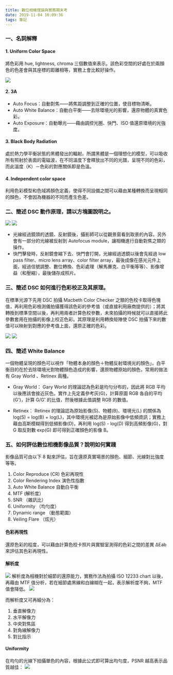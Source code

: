 ```yaml
---
title: 數位相機理論與實務期末考
date: 2019-11-04 10:09:36
tags: 筆記
---
```


### 一、名詞解釋
#### 1. Uniform Color Space
將色彩用 hue, lightness, chroma 三個數值來表示。該色彩空間的好處在於兩顏色的色差會與其座標的距離相等，實務上會比較好操作。

![](https://i.imgur.com/oJMXFr5.png)

#### 2. 3A
- Auto Focus：自動對焦——將焦距調整到正確的位置，使目標物清晰。
- Auto White Balance：自動白平衡——去除環境光的影響，還原物體的真實色彩。
- Auto Exposure：自動曝光——藉由調控光圈、快門、ISO 值還原環境的光強度。

<!--more-->

#### 3. Black Body Radiation
處於熱力學平衡狀態的黑體發出的輻射。所謂黑體是一個理想化的模型，可以吸收所有照射於表面的電磁波，在不同溫度下會釋放出不同的光譜，呈現不同的色彩，而此溫度（K）－色彩的對應關係即是色溫。

#### 4. Independent color space
利用色彩模型和色域將顏色定義，使得不同設備之間可以藉由某種轉換而呈現相同的顏色，不會因為機器的不同而產生色差。

### 二、簡述 DSC 動作原理，請以方塊圖說明之。
![](https://i.imgur.com/eTJVl5g.png)
![](https://i.imgur.com/QqEb5b4.png)

- 光線經過鏡頭的透鏡、反射鏡後，攝影師可以從觀景窗看到取景的內容。另外會有一部分的光線被反射到 Autofocus module，讓相機進行自動對焦之類的操作。
- 快門擊發時，反射鏡會縮下去、快門會打開，光線經過透鏡以後會先經過 low pass filter、micro lens array、color filter array，最後成像在感光元件上面，經過信號調整、數位轉換、色彩處理（解馬賽克、白平衡等等）、影像增益（和壓縮），最後儲存成照片。

### 三、簡述 DSC 如何進行色彩校正及其原理。
在標準光源下先用 DSC 拍攝 Macbeth Color Checker 之類的色校卡取得色塊值，再利用色彩檢測儀拍攝獲得該色彩的參考值（或直接利用廠商提供的）；將其轉換到標準空間以後，再利用兩者計算色校參數，未來拍攝的時候就可以直接將此參數套用在拍攝的影像上校正色彩。其原理是利用轉換矩陣使 DSC 拍攝下來的數值可以映射到對應的參考值上面，還原正確的色彩。

![](https://i.imgur.com/m6S8L48.png)
![](https://i.imgur.com/u6uLbfc.png)


### 四、簡述 White Balance
一個物體呈現的顏色可以視作「物體本身的顏色＋物體反射環境光的顏色」，白平衡目的在於去除環境光對物體顏色造成的影響，還原物體原始的顏色，常用的做法有 Gray World 、Retinex 兩種。
- Gray World：
Gary World 的理論認為色彩是均勻分布的，因此將 RGB 平均以後應該會接近灰色。實作上先定義參考灰(G)，計算原圖 RGB 各自的平均(G')，計算 G/G' 的比值，然後根據此值調整 RGB 的數值。

- Retinex：
Retinex 的理論認為原始影像(S)、物體(B)、環境光(L) 的關係為 log(S) = log(B) + log(L)，其中環境光被認為是原始影像中低頻資訊；實務上藉由高斯模糊得到低頻影像(D)，再利用 log(S) - log(D) 得到高頻影像(G)，對 G 取反對數 exp(G) 即可得到正確顏色的影像 B。

### 五、如何評估數位相機影像品質？說明如何實踐
影像品質可由以下 8 點來評估，旨在還原真實場景的顏色、細節、光線對比強度等等。
1. Color Reproduce (CR) 色彩再現性
2. Color Rendering Index 演色性指數
3. Auto White Balance 自動白平衡
4. MTF (解析度）
5. SNR （雜訊比）
6. Uniformity （均勻度）
7. Dynamic range （動態範圍）
8. Veiling Flare （炫光）
#### 色彩再現性
還原色彩的程度，可以藉由計算色校卡照片與實驗室測得的色彩之間的差異 ΔEab 來評估其色彩再現性。

#### 解析度
![](https://i.imgur.com/4eI3ubx.png)
解析度為相機對於細節的還原能力，實務作法為拍攝 ISO 12233 chart 以後，再藉由 MTF 值分析，若在細節處黑線和白線糊在一起，表示解析度不夠，MTF 值會降低。
![](https://i.imgur.com/VArMBdN.png)

而解析度又可再細分為：
1. 垂直解像力
2. 水平解像力
3. 中央對焦區
4. 對角線解像力
5. 對比指示

#### Uniformity
在均勻的光線下拍攝單色的內容，根據此公式即可算出均勻度，PSNR 越高表示品質越佳：
![](https://i.imgur.com/IgBs4R5.png)
